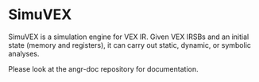 # SimuVEX

SimuVEX is a simulation engine for VEX IR. Given VEX IRSBs and an initial state (memory and registers), it can carry out static, dynamic, or symbolic analyses.

Please look at the angr-doc repository for documentation.
